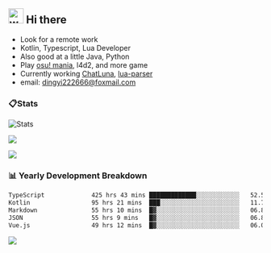 ## <img alt="wave" src="https://raw.githubusercontent.com/MartinHeinz/MartinHeinz/master/wave.gif" width="30px"> Hi there

- Look for a remote work
- Kotlin, Typescript, Lua Developer
- Also good at a little Java, Python
- Play [osu! mania](https://osu.ppy.sh/users/29808669), l4d2, and more game
- Currently working [ChatLuna](https://github.com/ChatLunaLab), [lua-parser](https://github.com/dingyi222666/lua-parser)
- email: [dingyi222666@foxmail.com](mailto:dingyi222666@foxmail.com)

### 📋Stats

![Stats](https://github-readme-stats.vercel.app/api?username=dingyi222666&show_icons=true&icon_color=47A69E&title_color=47A69E&count_private=true)    

![](https://api.githubtrends.io/user/svg/dingyi222666/langs?time_range=one_year&include_private=True&loc_metric=changed&theme=classic)

![](http://github-profile-summary-cards.vercel.app/api/cards/productive-time?username=dingyi222666&theme=nord_dark&utcOffset=8)

### 📊 Yearly Development Breakdown

<!--START_SECTION:waka-->

```txt
TypeScript             425 hrs 43 mins █████████████░░░░░░░░░░░░   52.59 %
Kotlin                 95 hrs 21 mins  ███░░░░░░░░░░░░░░░░░░░░░░   11.78 %
Markdown               55 hrs 10 mins  █▓░░░░░░░░░░░░░░░░░░░░░░░   06.82 %
JSON                   55 hrs 9 mins   █▓░░░░░░░░░░░░░░░░░░░░░░░   06.81 %
Vue.js                 49 hrs 12 mins  █▓░░░░░░░░░░░░░░░░░░░░░░░   06.08 %
```

<!--END_SECTION:waka-->

![](https://komarev.com/ghpvc/?username=dingyi222666)
